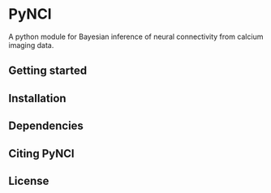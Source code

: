 # PyNCI
A python module for Bayesian inference of neural connectivity from calcium imaging data.

## Getting started

## Installation

## Dependencies

## Citing PyNCI

## License
